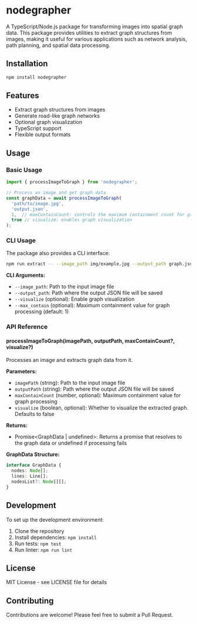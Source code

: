 # nodegrapher

A TypeScript/Node.js package for transforming images into spatial graph data. This package provides utilities to extract graph structures from images, making it useful for various applications such as network analysis, path planning, and spatial data processing.

## Installation

```bash
npm install nodegrapher
```

## Features

- Extract graph structures from images
- Generate road-like graph networks
- Optional graph visualization
- TypeScript support
- Flexible output formats

## Usage

### Basic Usage

```typescript
import { processImageToGraph } from 'nodegrapher';

// Process an image and get graph data
const graphData = await processImageToGraph(
  'path/to/image.jpg',
  'output.json',
  1,  // maxContainCount: controls the maximum containment count for graph processing
  true // visualize: enables graph visualization
);
```

### CLI Usage

The package also provides a CLI interface:

```bash
npm run extract -- --image_path img/example.jpg --output_path graph.json [--visualize] [--max_contain <number>]
```

**CLI Arguments:**
- `--image_path`: Path to the input image file
- `--output_path`: Path where the output JSON file will be saved
- `--visualize` (optional): Enable graph visualization
- `--max_contain` (optional): Maximum containment value for graph processing (default: 1)

### API Reference

#### processImageToGraph(imagePath, outputPath, maxContainCount?, visualize?)

Processes an image and extracts graph data from it.

**Parameters:**
- `imagePath` (string): Path to the input image file
- `outputPath` (string): Path where the output JSON file will be saved
- `maxContainCount` (number, optional): Maximum containment value for graph processing
- `visualize` (boolean, optional): Whether to visualize the extracted graph. Defaults to false

**Returns:**
- Promise<GraphData | undefined>: Returns a promise that resolves to the graph data or undefined if processing fails

**GraphData Structure:**
```typescript
interface GraphData {
  nodes: Node[];
  lines: Line[];
  nodesList?: Node[][];
}
```

## Development

To set up the development environment:

1. Clone the repository
2. Install dependencies: `npm install`
3. Run tests: `npm test`
4. Run linter: `npm run lint`

## License

MIT License - see LICENSE file for details

## Contributing

Contributions are welcome! Please feel free to submit a Pull Request.